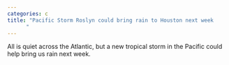 ```yaml
---
categories: c
title: "Pacific Storm Roslyn could bring rain to Houston next week
      "
---
```

All is quiet across the Atlantic, but a new tropical storm in the Pacific could help bring us rain next week.
      